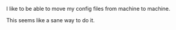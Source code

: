 I like to be able to move my config files from machine to machine.

This seems like a sane way to do it.
